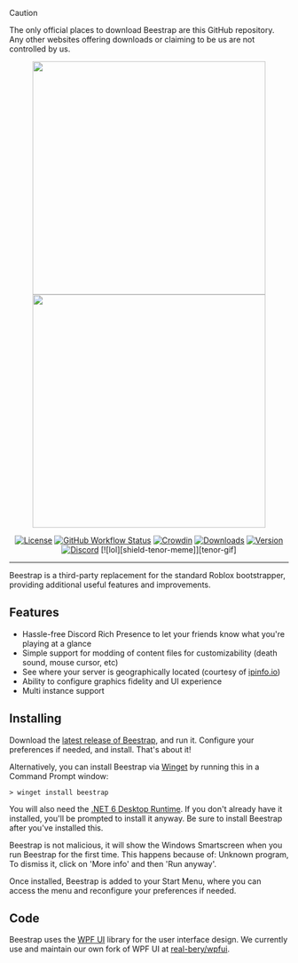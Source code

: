 > [!CAUTION]
> The only official places to download Beestrap are this GitHub repository. Any other websites offering downloads or claiming to be us are not controlled by us.

<p align="center">
    <img src="https://github.com/real-bery/beestrap/raw/main/Images/Beestrap-full-dark.png#gh-dark-mode-only" width="420">
    <img src="https://github.com/real-bery/beestrap/raw/main/Images/Beestrap-full-light.png#gh-light-mode-only" width="420">
</p>

<div align="center">

[![License][shield-repo-license]][repo-license]
[![GitHub Workflow Status][shield-repo-workflow]][repo-actions]
[![Crowdin][shield-crowdin-status]][crowdin-project]
[![Downloads][shield-repo-releases]][repo-releases]
[![Version][shield-repo-latest]][repo-latest]
[![Discord][shield-discord-server]][discord-invite]
[![lol][shield-tenor-meme]][tenor-gif]

</div>

----

Beestrap is a third-party replacement for the standard Roblox bootstrapper, providing additional useful features and improvements.

## Features

- Hassle-free Discord Rich Presence to let your friends know what you're playing at a glance
- Simple support for modding of content files for customizability (death sound, mouse cursor, etc)
- See where your server is geographically located (courtesy of [ipinfo.io](https://ipinfo.io))
- Ability to configure graphics fidelity and UI experience
- Multi instance support

## Installing
Download the [latest release of Beestrap](https://github.com/real-bery/beestrap/releases/latest), and run it. Configure your preferences if needed, and install. That's about it!

Alternatively, you can install Beestrap via [Winget](https://winstall.app/apps/bery.Beestrap) by running this in a Command Prompt window:
```
> winget install beestrap
```

You will also need the [.NET 6 Desktop Runtime](https://aka.ms/dotnet-core-applaunch?missing_runtime=true&arch=x64&rid=win11-x64&apphost_version=6.0.16&gui=true). If you don't already have it installed, you'll be prompted to install it anyway. Be sure to install Beestrap after you've installed this.

Beestrap is not malicious, it will show the Windows Smartscreen when you run Beestrap for the first time. This happens because of: Unknown program, To dismiss it, click on 'More info' and then 'Run anyway'.

Once installed, Beestrap is added to your Start Menu, where you can access the menu and reconfigure your preferences if needed.

## Code

Beestrap uses the [WPF UI](https://github.com/lepoco/wpfui) library for the user interface design. We currently use and maintain our own fork of WPF UI at [real-bery/wpfui](https://github.com/real-bery/wpfui).


[shield-repo-license]:  https://img.shields.io/github/license/real-bery/beestrap
[shield-repo-workflow]: https://img.shields.io/github/actions/workflow/status/real-bery/beestrap/ci-release.yml?branch=main&label=builds
[shield-repo-releases]: https://img.shields.io/github/downloads/real-bery/beestrap/latest/total?color=f6ff00
[shield-repo-latest]:   https://img.shields.io/github/v/release/real-bery/beestrap?color=f6ff00

[shield-crowdin-status]: https://badges.crowdin.net/bloxstrap/localized.svg
[shield-discord-server]: https://img.shields.io/discord/1316144065527545946?logo=discord&logoColor=white&label=discord&color=f6ff00

[repo-license]:  https://github.com/real-bery/beestrap/blob/main/LICENSE
[repo-actions]:  https://github.com/real-bery/beestrap/actions
[repo-releases]: https://github.com/real-bery/beestrap/releases
[repo-latest]:   https://github.com/real-bery/beestrap/releases/latest

[crowdin-project]: https://crowdin.com/project/beestrap
[discord-invite]:  https://discord.gg/UB2mgfmT3X
